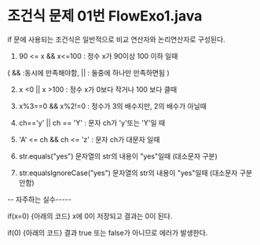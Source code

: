 # 조건식 문제 01번  FlowExo1.java 

if 문에 사용되는 조건식은 일반적으로 비교 연산자와 논리연산자로 구성된다. 

1. 90 <= x && x<=100 : 정수 x가 90이상 100 이하 일때  

( && :동시에 만족해야함,  || : 둘중에 하나만 만족하면됨  ) 

2. x <0 || x >100  : 정수 x가 0보다 작거나 100 보다 클때 

3. x%3==0 && x%2!=0 : 정수가 3의 배수지만, 2의 배수가 아닐때 

4. ch=='y' || ch == 'Y' : 문자 ch가 'y'또는 'Y'일 때 

5. 'A' <= ch && ch <= 'z' : 문자 ch가 대문자 일때 

6. str.equals("yes") 문자열의 str의 내용이 "yes"일때 (대소문자 구분) 

7. str.equalsIgnoreCase("yes") 문자열의 str의 내용이 "yes"일때 (대소문자 구분안함)

-- 자주하는 실수----- 

if(x=0) {아래의 코드} x에 0이 저장되고 결과는 0이 된다. 

if(0) {아래의 코드} 결과 true 또는 false가 아니므로 에러가 발생한다. 
